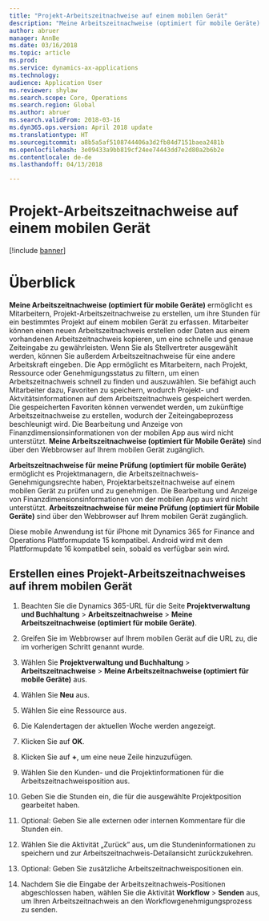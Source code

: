 ```yaml
---
title: "Projekt-Arbeitszeitnachweise auf einem mobilen Gerät"
description: "Meine Arbeitszeitnachweise (optimiert für mobile Geräte) ermöglicht es Mitarbeitern, Projekt-Arbeitszeitnachweise zu erstellen, um ihre Stunden für ein bestimmtes Projekt auf einem mobilen Gerät zu erfassen."
author: abruer
manager: AnnBe
ms.date: 03/16/2018
ms.topic: article
ms.prod: 
ms.service: dynamics-ax-applications
ms.technology: 
audience: Application User
ms.reviewer: shylaw
ms.search.scope: Core, Operations
ms.search.region: Global
ms.author: abruer
ms.search.validFrom: 2018-03-16
ms.dyn365.ops.version: April 2018 update
ms.translationtype: HT
ms.sourcegitcommit: a8b5a5af5108744406a3d2fb84d7151baea2481b
ms.openlocfilehash: 3e09433a9bb819cf24ee74443dd7e2d80a2b6b2e
ms.contentlocale: de-de
ms.lasthandoff: 04/13/2018

---
```


# <a name="project-timesheets-on-a-mobile-device"></a>Projekt-Arbeitszeitnachweise auf einem mobilen Gerät

[!include [banner](../includes/banner.md)]

# <a name="overview"></a>Überblick

**Meine Arbeitszeitnachweise (optimiert für mobile Geräte)** ermöglicht es Mitarbeitern, Projekt-Arbeitszeitnachweise zu erstellen, um ihre Stunden für ein bestimmtes Projekt auf einem mobilen Gerät zu erfassen. Mitarbeiter können einen neuen Arbeitszeitnachweis erstellen oder Daten aus einem vorhandenen Arbeitszeitnachweis kopieren, um eine schnelle und genaue Zeiteingabe zu gewährleisten. Wenn Sie als Stellvertreter ausgewählt werden, können Sie außerdem Arbeitszeitnachweise für eine andere Arbeitskraft eingeben. Die App ermöglicht es Mitarbeitern, nach Projekt, Ressource oder Genehmigungsstatus zu filtern, um einen Arbeitszeitnachweis schnell zu finden und auszuwählen. Sie befähigt auch Mitarbeiter dazu, Favoriten zu speichern, wodurch Projekt- und Aktvitätsinformationen auf dem Arbeitszeitnachweis gespeichert werden. Die gespeicherten Favoriten können verwendet werden, um zukünftige Arbeitszeitnachweise zu erstellen, wodurch der Zeiteingabeprozess beschleunigt wird. Die Bearbeitung und Anzeige von Finanzdimensionsinformationen von der mobilen App aus wird nicht unterstützt. **Meine Arbeitszeitnachweise (optimiert für Mobile Geräte)** sind über den Webbrowser auf Ihrem mobilen Gerät zugänglich.

**Arbeitszeitnachweise für meine Prüfung (optimiert für mobile Geräte)** ermöglicht es Projektmanagern, die Arbeitszeitnachweis-Genehmigungsrechte haben, Projektarbeitszeitnachweise auf einem mobilen Gerät zu prüfen und zu genehmigen. Die Bearbeitung und Anzeige von Finanzdimensionsinformationen von der mobilen App aus wird nicht unterstützt. **Arbeitszeitnachweise für meine Prüfung (optimiert für Mobile Geräte)** sind über den Webbrowser auf Ihrem mobilen Gerät zugänglich.

Diese mobile Anwendung ist für iPhone mit Dynamics 365 for Finance and Operations Plattformupdate 15 kompatibel.
Android wird mit dem Plattformupdate 16 kompatibel sein, sobald es verfügbar sein wird.

<a name="create-a-project-timesheet-on-your-mobile-device"></a>Erstellen eines Projekt-Arbeitszeitnachweises auf ihrem mobilen Gerät
------------------------------------------------

1.  Beachten Sie die Dynamics 365-URL für die Seite **Projektverwaltung und Buchhaltung** \> **Arbeitszeitnachweise** \> **Meine Arbeitszeitnachweise (optimiert für mobile Geräte)**.

2.  Greifen Sie im Webbrowser auf Ihrem mobilen Gerät auf die URL zu, die im vorherigen Schritt genannt wurde.
 
3.  Wählen Sie **Projektverwaltung und Buchhaltung** \> **Arbeitszeitnachweise** \> **Meine Arbeitszeitnachweise (optimiert für mobile Geräte)** aus.

4.  Wählen Sie **Neu** aus.

5.  Wählen Sie eine Ressource aus.

6.  Die Kalendertagen der aktuellen Woche werden angezeigt.

7.  Klicken Sie auf **OK**.

8.  Klicken Sie auf **+**, um eine neue Zeile hinzuzufügen.

9.  Wählen Sie den Kunden- und die Projektinformationen für die Arbeitszeitnachweisposition aus.

10. Geben Sie die Stunden ein, die für die ausgewählte Projektposition gearbeitet haben.

11. Optional: Geben Sie alle externen oder internen Kommentare für die Stunden ein.

12. Wählen Sie die Aktivität „Zurück” aus, um die Stundeninformationen zu speichern und zur Arbeitszeitnachweis-Detailansicht zurückzukehren.

13. Optional: Geben Sie zusätzliche Arbeitszeitnachweispositionen ein.

14. Nachdem Sie die Eingabe der Arbeitszeitnachweis-Positionen abgeschlossen haben, wählen Sie die Aktivität **Workflow** \> **Senden** aus, um Ihren Arbeitszeitnachweis an den Workflowgenehmigungsprozess zu senden.

